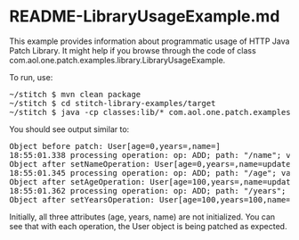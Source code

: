 README-LibraryUsageExample.md
=============================

This example provides information about programmatic usage of HTTP Java Patch Library.
It might help if you browse through the code of class com.aol.one.patch.examples.library.LibraryUsageExample.

To run, use:

<pre>
~/stitch $ mvn clean package
~/stitch $ cd stitch-library-examples/target
~/stitch $ java -cp classes:lib/* com.aol.one.patch.examples.library.LibraryUsageExample
</pre>

You should see output similar to:

<pre>
Object before patch: User[age=0,years=<null>,name=<null>]
18:55:01.338 processing operation: op: ADD; path: "/name"; value: "updatedName"
Object after setNameOperation: User[age=0,years=<null>,name=updatedName]
18:55:01.345 processing operation: op: ADD; path: "/age"; value: 100
Object after setAgeOperation: User[age=100,years=<null>,name=updatedName]
18:55:01.362 processing operation: op: ADD; path: "/years"; value: 100
Object after setYearsOperation: User[age=100,years=100,name=updatedName]
</pre>

Initially, all three attributes (age, years, name) are not initialized. You can see that with each operation, the User object is being patched as expected.
